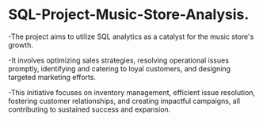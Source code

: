 # SQL-Project-Music-Store-Analysis.

-The project aims to utilize SQL analytics as a catalyst for the music store's growth.

-It involves optimizing sales strategies, resolving operational issues promptly, identifying and catering to loyal customers, and designing targeted marketing efforts.

-This initiative focuses on inventory management, efficient issue resolution, fostering customer relationships, and creating impactful campaigns, all contributing to sustained success and expansion.
